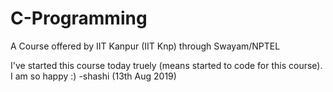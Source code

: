 # C-Programming
A Course offered by IIT Kanpur (IIT Knp) through Swayam/NPTEL

I've started this course today truely (means started to code for this course). I am so happy :)
-shashi (13th Aug 2019)
